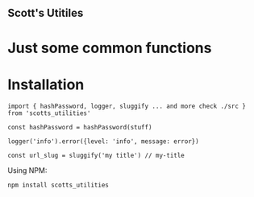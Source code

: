 ## Scott's Utitiles

# Just some common functions

# Installation

```
import { hashPassword, logger, sluggify ... and more check ./src } from 'scotts_utilities'

const hashPassword = hashPassword(stuff)

logger('info').error({level: 'info', message: error})

const url_slug = sluggify('my title') // my-title
```

Using NPM:

```javascript
npm install scotts_utilities
```


